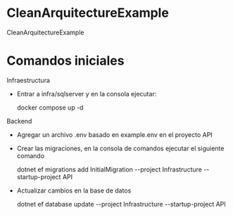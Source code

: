 # CleanArquitectureExample
CleanArquitectureExample


# Comandos iniciales
Infraestructura
- Entrar a infra/sqlserver y en la consola ejecutar:
  
  docker compose up -d
  
Backend
- Agregar un archivo .env basado en example.env en el proyecto API
- Crear las migraciones, en la consola de comandos ejecutar el siguiente comando
  
  dotnet ef migrations add InitialMigration --project Infrastructure --startup-project API
  
- Actualizar cambios en la base de datos
  
  dotnet ef database update --project Infrastructure --startup-project API


